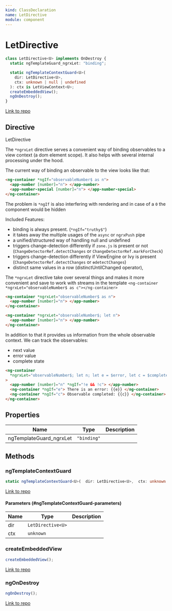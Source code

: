 ```yaml
---
kind: ClassDeclaration
name: LetDirective
module: component
---
```


# LetDirective

```ts
class LetDirective<U> implements OnDestroy {
  static ngTemplateGuard_ngrxLet: "binding";

  static ngTemplateContextGuard<U>(
    dir: LetDirective<U>,
    ctx: unknown | null | undefined
  ): ctx is LetViewContext<U>;
  createEmbeddedView();
  ngOnDestroy();
}
```

[Link to repo](https://github.com/ngrx/platform/blob/master/modules/component/src/let/let.directive.ts#L93-L180)

## Directive

LetDirective

The `*ngrxLet` directive serves a convenient way of binding observables to a view context (a dom element scope).
It also helps with several internal processing under the hood.

The current way of binding an observable to the view looks like that:

```html
<ng-container *ngIf="observableNumber$ as n">
  <app-number [number]="n"> </app-number>
  <app-number-special [number]="n"> </app-number-special>
</ng-container>
```

The problem is `*ngIf` is also interfering with rendering and in case of a `0` the component would be hidden

Included Features:

- binding is always present. (`*ngIf="truthy$"`)
- it takes away the multiple usages of the `async` or `ngrxPush` pipe
- a unified/structured way of handling null and undefined
- triggers change-detection differently if `zone.js` is present or not (`ChangeDetectorRef.detectChanges` or `ChangeDetectorRef.markForCheck`)
- triggers change-detection differently if ViewEngine or Ivy is present (`ChangeDetectorRef.detectChanges` or `ɵdetectChanges`)
- distinct same values in a row (distinctUntilChanged operator),

The `*ngrxLet` directive take over several things and makes it more convenient and save to work with streams in the template
`<ng-container *ngrxLet="observableNumber$ as c"></ng-container>`

```html
<ng-container *ngrxLet="observableNumber$ as n">
  <app-number [number]="n"> </app-number>
</ng-container>

<ng-container *ngrxLet="observableNumber$; let n">
  <app-number [number]="n"> </app-number>
</ng-container>
```

In addition to that it provides us information from the whole observable context.
We can track the observables:

- next value
- error value
- complete state

```html
<ng-container
  *ngrxLet="observableNumber$; let n; let e = $error, let c = $complete"
>
  <app-number [number]="n" *ngIf="!e && !c"> </app-number>
  <ng-container *ngIf="e"> There is an error: {{e}} </ng-container>
  <ng-container *ngIf="c"> Observable completed: {{c}} </ng-container>
</ng-container>
```

## Properties

| Name                    | Type        | Description |
| ----------------------- | ----------- | ----------- |
| ngTemplateGuard_ngrxLet | `"binding"` |             |

## Methods

### ngTemplateContextGuard

```ts
static ngTemplateContextGuard<U>(  dir: LetDirective<U>,  ctx: unknown | null | undefined ): ctx is LetViewContext<U>;
```

[Link to repo](https://github.com/ngrx/platform/blob/master/modules/component/src/let/let.directive.ts#L141-L146)

#### Parameters (#ngTemplateContextGuard-parameters)

| Name | Type              | Description |
| ---- | ----------------- | ----------- |
| dir  | `LetDirective<U>` |             |
| ctx  | `unknown`         |             |

### createEmbeddedView

```ts
createEmbeddedView();
```

[Link to repo](https://github.com/ngrx/platform/blob/master/modules/component/src/let/let.directive.ts#L169-L174)

### ngOnDestroy

```ts
ngOnDestroy();
```

[Link to repo](https://github.com/ngrx/platform/blob/master/modules/component/src/let/let.directive.ts#L176-L179)
